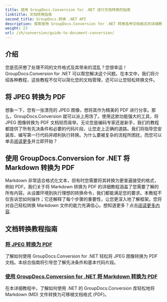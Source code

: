 ```yaml
---
title: 使用 GroupDocs.Conversion for .NET 进行文档转换的指南
linktitle: 文档转换指南
second_title: GroupDocs.转换 .NET API
description: 探索使用 GroupDocs.Conversion for .NET 转换各种文档格式的详细教程，并简化您的文件管理流程。
weight: 23
url: /zh/conversion/guide-to-document-conversion/
---
```

## 介绍

您是否厌倦了处理不同的文件格式及其带来的混乱？您很幸运！GroupDocs.Conversion for .NET 可以帮您解决这个问题。在本文中，我们将介绍各种教程，这些教程不仅可以简化您的文档管理，还可以让您轻松转换文件。

## 将 JPEG 转换为 PDF

想象一下，您有一张漂亮的 JPEG 图像，想将其作为精美的 PDF 进行分享。那么，GroupDocs.Conversion 就可以派上用场了。使用这款功能强大的工具，将 JPEG 图像转换为 PDF 文档轻而易举。无论您是编码专家还是新手，我们的教程都提供了所有先决条件和必要的代码片段，让您走上正确的道路。我们将指导您安装库、编写第一行代码并顺利执行转换。为什么要被复杂的流程所困扰，而您可以单击[阅读更多](./converting-jpeg-to-pdf/)并立即开始？

## 使用 GroupDocs.Conversion for .NET 将 Markdown 转换为 PDF

Markdown 非常适合格式化文本，但有时您需要将其转换为更普遍接受的格式，例如 PDF。我们关于将 Markdown 转换为 PDF 的详细教程涵盖了您需要了解的所有内容。从设置环境到执行理想的转换命令，我们都能满足您的要求。本教程不仅告诉您如何操作；它还解释了每个步骤的重要性，让您更深入地了解框架。您将对自己轻松转换 Markdown 文件的能力充满信心。想知道更多？点击[阅读更多内容](./convert-markdown-to-pdf/).

## 文档转换教程指南
### [将 JPEG 转换为 PDF](./converting-jpeg-to-pdf/)
了解如何使用 GroupDocs.Conversion for .NET 轻松将 JPEG 图像转换为 PDF 文档。本综合指南将引导您了解先决条件和基本代码片段。
### [使用 GroupDocs.Conversion for .NET 将 Markdown 转换为 PDF](./convert-markdown-to-pdf/)
在本详细教程中，了解如何使用 .NET 的 GroupDocs.Conversion 库轻松地将 Markdown (MD) 文件转换为可移植文档格式 (PDF)。